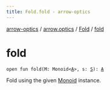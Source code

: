 ```yaml
---
title: Fold.fold - arrow-optics
---
```


[arrow-optics](../../index.html) / [arrow.optics](../index.html) / [Fold](index.html) / [fold](./fold.html)

# fold

`open fun fold(M: Monoid<`[`A`](index.html#A)`>, s: `[`S`](index.html#S)`): `[`A`](index.html#A)

Fold using the given [Monoid](#) instance.

